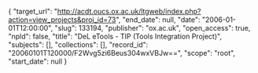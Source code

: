 {
  "target_url": "http://acdt.oucs.ox.ac.uk/ltgweb/index.php?action=view_projects&proj_id=73", 
  "end_date": null, 
  "date": "2006-01-01T12:00:00", 
  "slug": 133194, 
  "publisher": "ox.ac.uk", 
  "open_access": true, 
  "npld": false, 
  "title": "DeL eTools - TIP (Tools Integration Project)", 
  "subjects": [], 
  "collections": [], 
  "record_id": "20060101T120000/F2Wvg5zi6Beus304wxVBJw==", 
  "scope": "root", 
  "start_date": null
}

